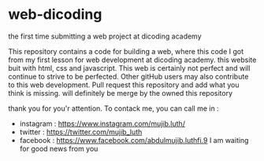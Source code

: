 # web-dicoding
the first time submitting a web project at dicoding academy

This repository contains a code for building a web, where this code I got from my first lesson for web development at dicoding academy.
this website buit with html, css and javascript. This web is certainly not perfect and will continue to strive to be perfected.
Other gitHub users may also contribute to this web development. Pull request this repository and add what you think is missing.
will definitely be merge by the owned this repository

thank you for you'r attention. To contack me, you can call me in : 
- instagram : https://www.instagram.com/mujib.luth/
- twitter   : https://twitter.com/mujib_luth
- facebook  : https://www.facebook.com/abdulmujib.luthfi.9
I am waiting for good news from you
